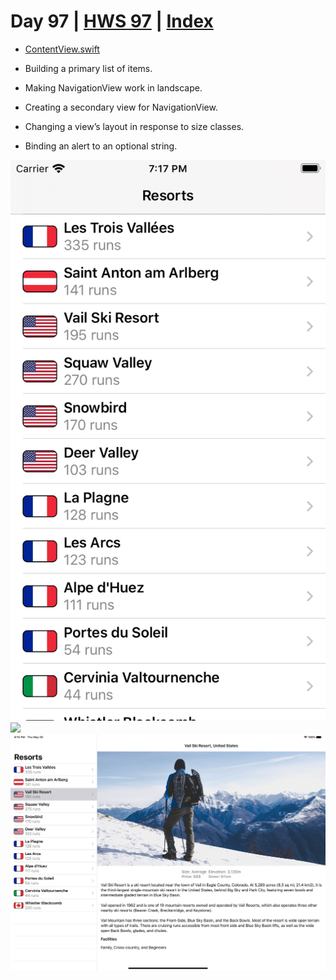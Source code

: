 # Day 97 | [HWS 97](https://www.hackingwithswift.com/100/swiftui/97) | [Index](https://github.com/JulesMoorhouse/100DaysOfSwiftUI/blob/main/README.md)

- [ContentView.swift](https://github.com/JulesMoorhouse/100DaysOfSwiftUI/blob/main/P19C%20SnowSeeker/P19C%20SnowSeeker/ContentView.swift)

- Building a primary list of items.
- Making NavigationView work in landscape.
- Creating a secondary view for NavigationView.
- Changing a view’s layout in response to size classes.
- Binding an alert to an optional string.

<img src="../Images/day97c.png" />
<img src="../Images/day97c.gif" />
<img src="../Images/day97cipad.png" />